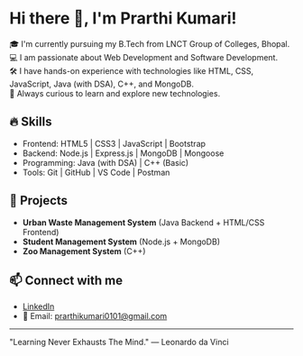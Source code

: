 # Hi there 👋, I'm Prarthi Kumari!

🎓 I'm currently pursuing my B.Tech from LNCT Group of Colleges, Bhopal.  
💻 I am passionate about Web Development and Software Development.  
🛠️ I have hands-on experience with technologies like HTML, CSS, JavaScript, Java (with DSA), C++, and MongoDB.  
🚀 Always curious to learn and explore new technologies.

## 🔥 Skills
- Frontend: HTML5 | CSS3 | JavaScript | Bootstrap
- Backend: Node.js | Express.js | MongoDB | Mongoose
- Programming: Java (with DSA) | C++ (Basic)
- Tools: Git | GitHub | VS Code | Postman

## 🌟 Projects
- **Urban Waste Management System** (Java Backend + HTML/CSS Frontend)
- **Student Management System** (Node.js + MongoDB)
- **Zoo Management System** (C++)

## 📫 Connect with me
- [LinkedIn](https://www.linkedin.com/in/prarthi-kumari-348471256)
- 📧 Email: prarthikumari0101@gmail.com

---

"Learning Never Exhausts The Mind." — Leonardo da Vinci
